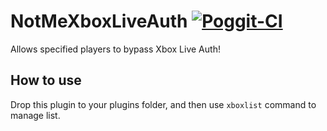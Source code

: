 # NotMeXboxLiveAuth [![Poggit-CI](https://poggit.pmmp.io/ci.badge/Johnmacrocraft/NotMeXboxLiveAuth/master)](https://poggit.pmmp.io/ci/Johnmacrocraft/NotMeXboxLiveAuth/master)
Allows specified players to bypass Xbox Live Auth!

## How to use
Drop this plugin to your plugins folder, and then use `xboxlist` command to manage list.
